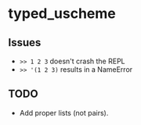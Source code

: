 # typed_uscheme

## Issues
- `>> 1 2 3` doesn't crash the REPL
- `>> '(1 2 3)` results in a NameError

## TODO
- Add proper lists (not pairs).

